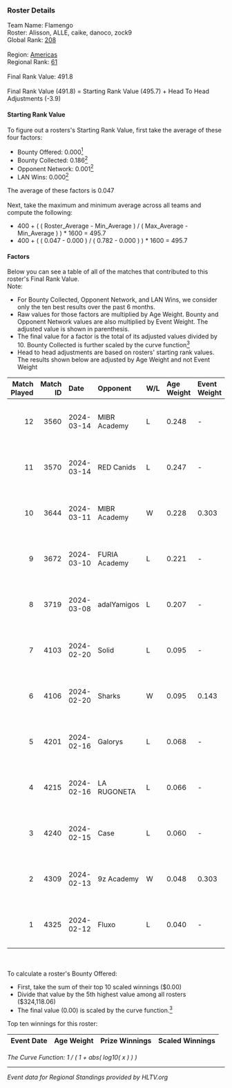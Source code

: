### Roster Details<br />
Team Name: Flamengo<br />
Roster: Alisson, ALLE, caike, danoco, zock9<br />
Global Rank: [208](../standings_global.md)<br />
<br />
Region: [Americas]( ../standings_americas.md)<br />
Regional Rank: [61]( ../standings_americas.md)<br />
<br />
Final Rank Value:  491.8<br />
<br />
Final Rank Value (491.8) = Starting Rank Value (495.7) + Head To Head Adjustments (-3.9)<br />

#### Starting Rank Value<br />
To figure out a rosters's Starting Rank Value, first take the average of these four factors:<br />
- Bounty Offered: 0.000[<sup>1</sup>](#table2)
- Bounty Collected: 0.186[<sup>2</sup>](#table1)
- Opponent Network: 0.001[<sup>2</sup>](#table1)
- LAN Wins: 0.000[<sup>2</sup>](#table1)

The average of these factors is 0.047<br />
<br />
Next, take the maximum and minimum average across all teams and compute the following:<br />
- 400 + ( ( Roster_Average - Min_Average ) / ( Max_Average - Min_Average ) ) * 1600 = 495.7
- 400 + ( ( 0.047 - 0.000 ) / ( 0.782 - 0.000 ) ) * 1600 = 495.7


#### Factors<br />
Below you can see a table of all of the matches that contributed to this roster's Final Rank Value.<br />
Note:<br />

- For Bounty Collected, Opponent Network, and LAN Wins, we consider only the ten best results over the past 6 months.
- Raw values for those factors are multiplied by Age Weight. Bounty and Opponent Network values are also multiplied by Event Weight. The adjusted value is shown in parenthesis.
- The final value for a factor is the total of its adjusted values divided by 10. Bounty Collected is further scaled by the curve function[<sup>3</sup>](#curveFunction)
- Head to head adjustments are based on rosters' starting rank values. The results shown below are adjusted by Age Weight and not Event Weight
<span id="table1"></span><br />


| Match Played | Match ID | Date       | Opponent      | W/L | Age Weight | Event Weight | Bounty Collected | Opponent Network | LAN Wins  | H2H Adj. | Roster                                |
| -: | -: | :- | :- | :- | :- | :- | :- | :- | :- | -: | :- |
|           12 |     3560 | 2024-03-14 | MIBR Academy  | L   | 0.248      | -            | -                | -                | -         |    -3.74 | Alisson, ALLE, caike, danoco, zock9   |
|           11 |     3570 | 2024-03-14 | RED Canids    | L   | 0.247      | -            | -                | -                | -         |    -0.28 | Alisson, ALLE, caike, danoco, zock9   |
|           10 |     3644 | 2024-03-11 | MIBR Academy  | W   | 0.228      | 0.303        | 0.000 (0.000)    | 0.024 (0.002)    | 0 (0.000) |     3.77 | Alisson, ALLE, caike, danoco, zock9   |
|            9 |     3672 | 2024-03-10 | FURIA Academy | L   | 0.221      | -            | -                | -                | -         |    -3.29 | Alisson, ALLE, danoco, voltera, zock9 |
|            8 |     3719 | 2024-03-08 | adalYamigos   | L   | 0.207      | -            | -                | -                | -         |    -2.34 | Alisson, ALLE, danoco, voltera, zock9 |
|            7 |     4103 | 2024-02-20 | Solid         | L   | 0.095      | -            | -                | -                | -         |    -0.28 | Alisson, ALLE, danoco, LUCAS1, zock9  |
|            6 |     4106 | 2024-02-20 | Sharks        | W   | 0.095      | 0.143        | 0.030 (0.000)    | 0.565 (0.008)    | 0 (0.000) |     2.80 | Alisson, ALLE, danoco, LUCAS1, zock9  |
|            5 |     4201 | 2024-02-16 | Galorys       | L   | 0.068      | -            | -                | -                | -         |    -0.20 | ALLE, danoco, LUCAS1, ph1, zock9      |
|            4 |     4215 | 2024-02-16 | LA RUGONETA   | L   | 0.066      | -            | -                | -                | -         |    -0.92 | ALLE, danoco, LUCAS1, ph1, zock9      |
|            3 |     4240 | 2024-02-15 | Case          | L   | 0.060      | -            | -                | -                | -         |    -0.14 | ALLE, danoco, LUCAS1, ph1, zock9      |
|            2 |     4309 | 2024-02-13 | 9z Academy    | W   | 0.048      | 0.303        | 0.000 (0.000)    | 0.070 (0.001)    | 0 (0.000) |     0.79 | ALLE, danoco, LUCAS1, sakamoto, zock9 |
|            1 |     4325 | 2024-02-12 | Fluxo         | L   | 0.040      | -            | -                | -                | -         |    -0.06 | ALLE, danoco, LUCAS1, sakamoto, zock9 |

<br />
<span id="table2"></span><br />
To calculate a roster's Bounty Offered:<br />

- First, take the sum of their top 10 scaled winnings ($0.00)
- Divide that value by the 5th highest value among all rosters ($324,118.06)
- The final value (0.00) is scaled by the curve function.[<sup>3</sup>](#curveFunction)

Top ten winnings for this roster:<br />

| Event Date | Age Weight | Prize Winnings | Scaled Winnings |
| :- | -: | :- | :- |


<span id="curveFunction"></span>_The Curve Function: 1 / ( 1 + abs( log10( x ) ) )_<br />

---
_Event data for Regional Standings provided by HLTV.org_<br />
